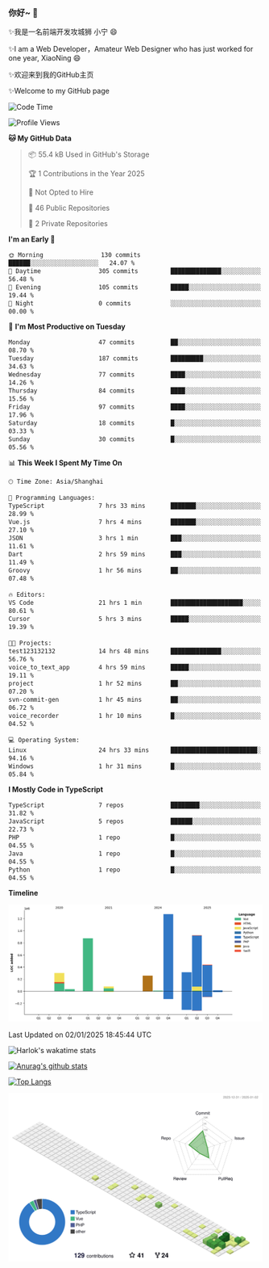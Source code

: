 ### 你好~  👋

✨我是一名前端开发攻城狮 小宁 😄

✨I am a Web Developer，Amateur Web Designer who has just worked for one year, XiaoNing 😄

✨欢迎来到我的GitHub主页

✨Welcome to my GitHub page
<!--
**7148505/7148505** is a ✨ _special_ ✨ repository because its `README.md` (this file) appears on your GitHub profile.

Here are some ideas to get you started:

- 🔭 I’m currently working on ...
- 🌱 I’m currently learning ...
- 👯 I’m looking to collaborate on ...
- 🤔 I’m looking for help with ...
- 💬 Ask me about ...
- 📫 How to reach me: ...
- 😄 Pronouns: ...
- ⚡ Fun fact: ...
-->

<!--START_SECTION:waka-->
![Code Time](http://img.shields.io/badge/Code%20Time-2%2C573%20hrs%2032%20mins-blue)

![Profile Views](http://img.shields.io/badge/Profile%20Views-0-blue)

**🐱 My GitHub Data** 

> 📦 55.4 kB Used in GitHub's Storage 
 > 
> 🏆 1 Contributions in the Year 2025
 > 
> 🚫 Not Opted to Hire
 > 
> 📜 46 Public Repositories 
 > 
> 🔑 2 Private Repositories 
 > 
**I'm an Early 🐤** 

```text
🌞 Morning                130 commits         ██████░░░░░░░░░░░░░░░░░░░   24.07 % 
🌆 Daytime                305 commits         ██████████████░░░░░░░░░░░   56.48 % 
🌃 Evening                105 commits         █████░░░░░░░░░░░░░░░░░░░░   19.44 % 
🌙 Night                  0 commits           ░░░░░░░░░░░░░░░░░░░░░░░░░   00.00 % 
```
📅 **I'm Most Productive on Tuesday** 

```text
Monday                   47 commits          ██░░░░░░░░░░░░░░░░░░░░░░░   08.70 % 
Tuesday                  187 commits         █████████░░░░░░░░░░░░░░░░   34.63 % 
Wednesday                77 commits          ████░░░░░░░░░░░░░░░░░░░░░   14.26 % 
Thursday                 84 commits          ████░░░░░░░░░░░░░░░░░░░░░   15.56 % 
Friday                   97 commits          ████░░░░░░░░░░░░░░░░░░░░░   17.96 % 
Saturday                 18 commits          █░░░░░░░░░░░░░░░░░░░░░░░░   03.33 % 
Sunday                   30 commits          █░░░░░░░░░░░░░░░░░░░░░░░░   05.56 % 
```


📊 **This Week I Spent My Time On** 

```text
🕑︎ Time Zone: Asia/Shanghai

💬 Programming Languages: 
TypeScript               7 hrs 33 mins       ███████░░░░░░░░░░░░░░░░░░   28.99 % 
Vue.js                   7 hrs 4 mins        ███████░░░░░░░░░░░░░░░░░░   27.10 % 
JSON                     3 hrs 1 min         ███░░░░░░░░░░░░░░░░░░░░░░   11.61 % 
Dart                     2 hrs 59 mins       ███░░░░░░░░░░░░░░░░░░░░░░   11.49 % 
Groovy                   1 hr 56 mins        ██░░░░░░░░░░░░░░░░░░░░░░░   07.48 % 

🔥 Editors: 
VS Code                  21 hrs 1 min        ████████████████████░░░░░   80.61 % 
Cursor                   5 hrs 3 mins        █████░░░░░░░░░░░░░░░░░░░░   19.39 % 

🐱‍💻 Projects: 
test123132132            14 hrs 48 mins      ██████████████░░░░░░░░░░░   56.76 % 
voice_to_text_app        4 hrs 59 mins       █████░░░░░░░░░░░░░░░░░░░░   19.11 % 
project                  1 hr 52 mins        ██░░░░░░░░░░░░░░░░░░░░░░░   07.20 % 
svn-commit-gen           1 hr 45 mins        ██░░░░░░░░░░░░░░░░░░░░░░░   06.72 % 
voice_recorder           1 hr 10 mins        █░░░░░░░░░░░░░░░░░░░░░░░░   04.52 % 

💻 Operating System: 
Linux                    24 hrs 33 mins      ████████████████████████░   94.16 % 
Windows                  1 hr 31 mins        █░░░░░░░░░░░░░░░░░░░░░░░░   05.84 % 
```

**I Mostly Code in TypeScript** 

```text
TypeScript               7 repos             ████████░░░░░░░░░░░░░░░░░   31.82 % 
JavaScript               5 repos             ██████░░░░░░░░░░░░░░░░░░░   22.73 % 
PHP                      1 repo              █░░░░░░░░░░░░░░░░░░░░░░░░   04.55 % 
Java                     1 repo              █░░░░░░░░░░░░░░░░░░░░░░░░   04.55 % 
Python                   1 repo              █░░░░░░░░░░░░░░░░░░░░░░░░   04.55 % 
```



**Timeline**

![Lines of Code chart](https://raw.githubusercontent.com/littleCareless/littleCareless/master/assets/bar_graph.png)


 Last Updated on 02/01/2025 18:45:44 UTC
<!--END_SECTION:waka-->
![Harlok's wakatime stats](https://github-readme-stats.vercel.app/api/wakatime?username=littleCareless)

[![Anurag's github stats](https://github-readme-stats.vercel.app/api?username=littleCareless)](https://github.com/anuraghazra/github-readme-stats)

[![Top Langs](https://github-readme-stats.vercel.app/api/top-langs/?username=littleCareless&layout=compact)](https://github.com/anuraghazra/github-readme-stats)

![](./profile-3d-contrib/profile-green-animate.svg)